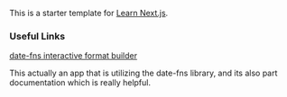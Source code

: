 This is a starter template for [Learn Next.js](https://nextjs.org/learn).




### Useful Links
[date-fns interactive format builder](https://date-fns-interactive.netlify.app/)

This actually an app that is utilizing the date-fns library, and its also part documentation which is really helpful.